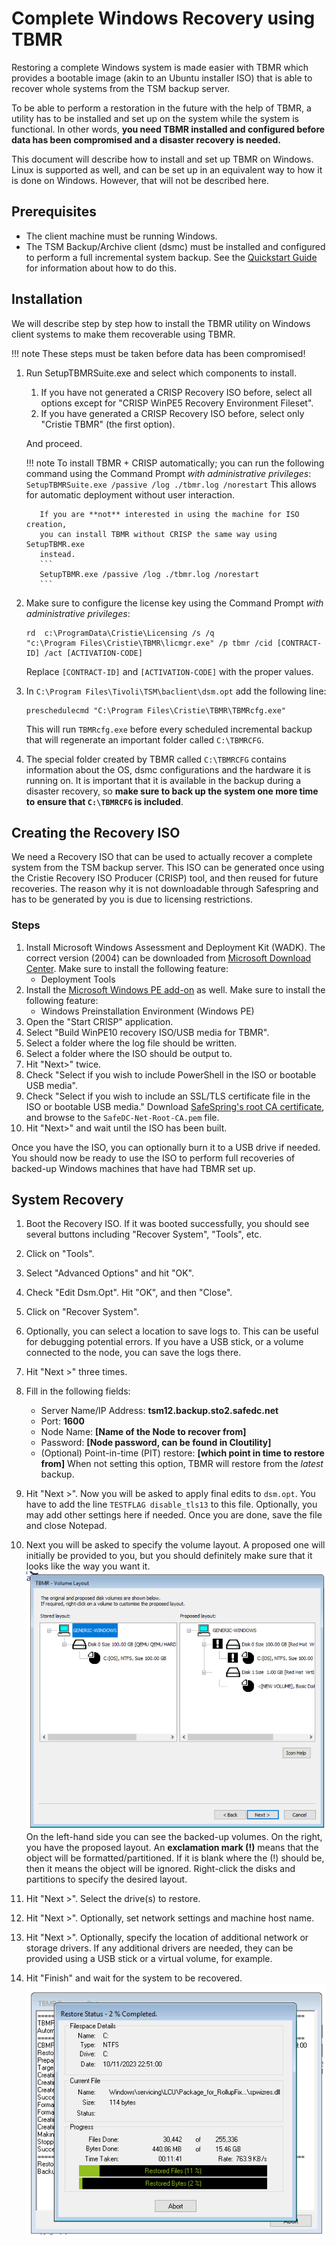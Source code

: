 Complete Windows Recovery using TBMR
=====================================

Restoring a complete Windows system is made easier with TBMR which 
provides a bootable image (akin to an Ubuntu installer ISO) that is able to 
recover whole systems from the TSM backup server.

To be able to perform a restoration in the future with the help of TBMR, a 
utility has to be installed and set up on the system while the system is 
functional.
In other words, **you need TBMR installed and configured before data has been 
compromised and a disaster recovery is needed.**

This document will describe how to install and set up TBMR on Windows. 
Linux is supported as well, and can be set up in an equivalent way to how it is 
done on Windows. However, that will not be described here.

Prerequisites
---------------

* The client machine must be running Windows.
* The TSM Backup/Archive client (dsmc) must be installed and configured to 
  perform a full incremental system backup. See the 
  [Quickstart Guide](../quickstart-guide.md) for information about how to do this.

Installation
--------------
We will describe step by step how to install the TBMR utility on Windows client
systems to make them recoverable using TBMR.

!!! note 
     These steps must be taken before data has been compromised!

1. Run SetupTBMRSuite.exe and select which components to install.
    1. If you have not generated a CRISP Recovery ISO before, select all 
       options except for "CRISP WinPE5 Recovery Environment Fileset".
    2. If you have generated a CRISP Recovery ISO before, select only
       "Cristie TBMR" (the first option).
   
    And proceed.

    !!! note 
          To install TBMR + CRISP automatically; you can run the following 
          command using the Command Prompt _with administrative privileges_:
          ```
          SetupTBMRSuite.exe /passive /log ./tbmr.log /norestart
          ```
          This allows for automatic deployment without user interaction.
          
          If you are **not** interested in using the machine for ISO creation, 
          you can install TBMR without CRISP the same way using SetupTBMR.exe
          instead.
          ```
          SetupTBMR.exe /passive /log ./tbmr.log /norestart
          ```

2. Make sure to configure the license key using the Command Prompt _with 
   administrative privileges_:
   ```shell
   rd  c:\ProgramData\Cristie\Licensing /s /q
   "c:\Program Files\Cristie\TBMR\licmgr.exe" /p tbmr /cid [CONTRACT-ID] /act [ACTIVATION-CODE]
   ```
   Replace `[CONTRACT-ID]` and `[ACTIVATION-CODE]` with the proper values.
3. In `C:\Program Files\Tivoli\TSM\baclient\dsm.opt` add the following line:
   ```
   preschedulecmd "C:\Program Files\Cristie\TBMR\TBMRcfg.exe"
   ```
   This will run `TBMRcfg.exe` before every scheduled incremental backup that 
   will regenerate an important folder called `C:\TBMRCFG`.
4. The special folder created by TBMR called `C:\TBMRCFG` contains 
   information about the OS, dsmc configurations and the hardware it is 
   running on. It is important that it is available in the backup during a 
   disaster recovery, so **make sure to back up the system one more time to 
   ensure that `C:\TBMRCFG` is included**.

Creating the Recovery ISO
--------------------------
We need a Recovery ISO that can be used to actually recover a complete system 
from the TSM backup server. 
This ISO can be generated once using the Cristie Recovery ISO Producer (CRISP) 
tool, and then reused for future recoveries. The reason why it is not 
downloadable through Safespring and has to be generated by you 
is due to licensing restrictions.

### Steps

1. Install Microsoft Windows Assessment and Deployment Kit (WADK). The correct version (2004) can be 
   downloaded from [Microsoft Download Center](https://go.microsoft.com/fwlink/?linkid=2120254).
   Make sure to install the following feature:
    - Deployment Tools
2. Install the [Microsoft Windows PE add-on](https://go.microsoft.com/fwlink/?linkid=2120253) as well.
   Make sure to install the following feature:
    - Windows Preinstallation Environment (Windows PE)
3. Open the "Start CRISP" application.
4. Select "Build WinPE10 recovery ISO/USB media for TBMR".
5. Select a folder where the log file should be written.
6. Select a folder where the ISO should be output to.
7. Hit "Next>" twice.
8. Check "Select if you wish to include PowerShell in the ISO or bootable USB media".
9. Check "Select if you wish to include an SSL/TLS certificate file in the 
   ISO or bootable USB media." Download [SafeSpring's root CA certificate](https://raw.githubusercontent.com/safespring/cloud-BaaS/master/pki/SafeDC-Net-Root-CA.pem), and browse
   to the `SafeDC-Net-Root-CA.pem` file.
10. Hit "Next>" and wait until the ISO has been built. 

Once you have the ISO, you can optionally burn it to a USB drive if needed.
You should now be ready to use the ISO to perform full recoveries of 
backed-up Windows machines that have had TBMR set up.

System Recovery
---------------------

1. Boot the Recovery ISO. If it was booted successfully, you should see several buttons including "Recover System", "Tools", etc.
2. Click on "Tools".
3. Select "Advanced Options" and hit "OK".
4. Check "Edit Dsm.Opt". Hit "OK", and then "Close".
5. Click on "Recover System".
6. Optionally, you can select a location to save logs to. This can be useful for debugging potential errors. If you have a USB stick, or a volume connected to the node, you can save the logs there.
7. Hit "Next >" three times.
8. Fill in the following fields:

    - Server Name/IP Address: **tsm12.backup.sto2.safedc.net**
    - Port: **1600**
    - Node Name: **[Name of the Node to recover from]**
    - Password: **[Node password, can be found in Cloutility]**
    - (Optional) Point-in-time (PIT) restore: **[which point in time to restore from]** When not setting this option, TBMR will restore from the _latest_ backup.
   
9. Hit "Next >". Now you will be asked to apply final edits to `dsm.opt`. You have to add the line `TESTFLAG disable_tls13` to this file. Optionally, you may add other settings here if needed. Once you are done, save the file and close Notepad.
10. Next you will be asked to specify the volume layout. A proposed one will 
    initially be provided to you, but you should definitely make sure that it 
    looks like the way you want it.
    ![Cloutility Dashboard](../images/tbmr-volume-layout.png)
    On the left-hand side you can see the backed-up volumes. On the right, you 
    have the proposed layout. An **exclamation mark (!)** means that the object 
    will be formatted/partitioned. If it is blank where the (!) should be, then 
    it means the object will be ignored. Right-click the disks and partitions 
    to specify the desired layout.

11. Hit "Next >". Select the drive(s) to restore.
12. Hit "Next >". Optionally, set network settings and machine host name.
13. Hit "Next >". Optionally, specify the location of additional network or 
    storage drivers. If any additional drivers are needed, they can be provided 
    using a USB stick or a virtual volume, for example.
14. Hit "Finish" and wait for the system to be recovered.
    ![Restoration in progress](../images/tbmr-restoring.png)

